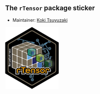 ## The `rTensor` package sticker

* Maintainer: [Koki Tsuyuzaki](https://github.com/kokitsuyuzaki/)

<img src=rTensor.png height="200">